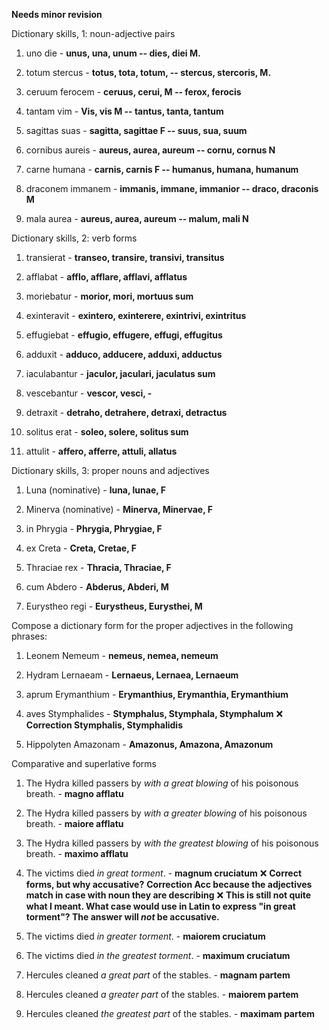 **Needs minor revision**

Dictionary skills, 1: noun-adjective pairs

1. uno die - **unus, una, unum -- dies, diei M.**

2. totum stercus - **totus, tota, totum, -- stercus, stercoris, M.**

3. ceruum ferocem - **ceruus, cerui, M -- ferox, ferocis**

4. tantam vim - **Vis, vis M -- tantus, tanta, tantum**

5. sagittas suas - **sagitta, sagittae F -- suus, sua, suum**

6. cornibus aureis - **aureus, aurea, aureum -- cornu, cornus  N**

7. carne humana - **carnis, carnis F --  humanus, humana, humanum** 

8. draconem immanem - **immanis, immane, immanior -- draco, draconis M**

9. mala aurea - **aureus, aurea, aureum -- malum, mali  N**


Dictionary skills, 2: verb forms

1. transierat - **transeo, transire, transivi, transitus** 

3. afflabat - **afflo, afflare, afflavi, afflatus**
 
5. moriebatur - **morior, mori, mortuus sum**
 
7. exinteravit - **exintero, exinterere, exintrivi, exintritus**
 
9. effugiebat - **effugio, effugere, effugi, effugitus**

11. adduxit -  **adduco, adducere, adduxi, adductus**
 
12. iaculabantur - **jaculor, jaculari, jaculatus sum**
 
14. vescebantur - **vescor, vesci, -**
 
16. detraxit - **detraho, detrahere, detraxi, detractus**
 
18. solitus erat - **soleo, solere, solitus sum**

20. attulit - **affero, afferre, attuli, allatus**


Dictionary skills, 3: proper nouns and adjectives

1. Luna (nominative) - **luna, lunae, F**

2. Minerva (nominative) - **Minerva, Minervae, F**

3. in Phrygia - **Phrygia, Phrygiae, F**

4. ex Creta - **Creta, Cretae, F**

5. Thraciae rex - **Thracia, Thraciae, F**

6. cum Abdero - **Abderus, Abderi, M**

7. Eurystheo regi - **Eurystheus, Eurysthei, M** 

Compose a dictionary form for the proper adjectives in the following phrases:

1. Leonem Nemeum - **nemeus, nemea, nemeum**

2. Hydram Lernaeam - **Lernaeus, Lernaea, Lernaeum**

3. aprum Erymanthium - **Erymanthius, Erymanthia, Erymanthium**

4. aves Stymphalides - **Stymphalus, Stymphala, Stymphalum** ❌ **Correction Stymphalis, Stymphalidis**

5. Hippolyten Amazonam - **Amazonus, Amazona, Amazonum**


Comparative and superlative forms

1. The Hydra killed passers by *with a great blowing* of his poisonous breath. - **magno afflatu**

2. The Hydra killed passers by *with a greater blowing* of his poisonous breath. - 	**maiore afflatu**

3. The Hydra killed passers by *with the greatest blowing* of his poisonous breath. - **maximo afflatu**

4. The victims died *in great torment*. - **magnum cruciatum**  ❌ **Correct forms, but why accusative?** **Correction Acc because the adjectives match in case with noun they are describing** ❌ **This is still not quite what I meant. What case would use in Latin to express "in great torment"?  The answer will *not* be accusative.**

5. The victims died *in greater torment*. - **maiorem cruciatum**

6. The victims died *in the greatest torment*. - **maximum cruciatum**

7. Hercules cleaned *a great part* of the stables. - **magnam partem**

8. Hercules cleaned *a greater part* of the stables. - **maiorem partem**

9. Hercules cleaned *the greatest part* of the stables. - **maximam partem**
